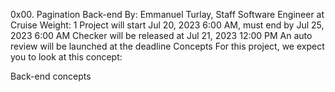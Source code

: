 0x00. Pagination
Back-end
 By: Emmanuel Turlay, Staff Software Engineer at Cruise
 Weight: 1
 Project will start Jul 20, 2023 6:00 AM, must end by Jul 25, 2023 6:00 AM
 Checker will be released at Jul 21, 2023 12:00 PM
 An auto review will be launched at the deadline
Concepts
For this project, we expect you to look at this concept:

Back-end concepts
